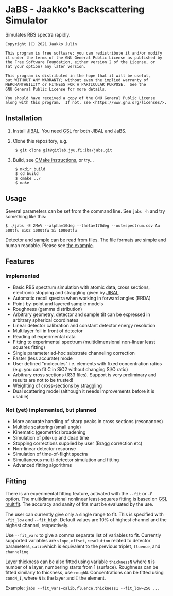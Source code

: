 # JaBS - Jaakko's Backscattering Simulator

Simulates RBS spectra rapidly.
    
    Copyright (C) 2021 Jaakko Julin
    
    This program is free software: you can redistribute it and/or modify
    it under the terms of the GNU General Public License as published by
    the Free Software Foundation, either version 2 of the License, or
    (at your option) any later version.

    This program is distributed in the hope that it will be useful,
    but WITHOUT ANY WARRANTY; without even the implied warranty of
    MERCHANTABILITY or FITNESS FOR A PARTICULAR PURPOSE.  See the
    GNU General Public License for more details.

    You should have received a copy of the GNU General Public License
    along with this program.  If not, see <https://www.gnu.org/licenses/>.

## Installation

1. Install [JIBAL](https://github.com/JYU-IBA/jibal). You need [GSL](https://www.gnu.org/software/gsl/) for both JIBAL and JaBS.
2. Clone this repository, e.g.

        $ git clone git@gitlab.jyu.fi:iba/jabs.git


3. Build, see [CMake instructions](https://cmake.org/runningcmake/), or try...

        $ mkdir build
        $ cd build
        $ cmake ../
        $ make
       
## Usage

Several parameters can be set from the command line. See `jabs -h` and try something like this:

~~~~
$ ./jabs -E 2MeV --alpha=10deg --theta=170deg --out=spectrum.csv Au 500tfu SiO2 1000tfu Si 10000tfu
~~~~

Detector and sample can be read from files. The file formats are simple and human readable. Please see [the example](example).

## Features
### Implemented
 - Basic RBS spectrum simulation with atomic data, cross sections, electronic stopping and straggling given by [JIBAL](https://github.com/JYU-IBA/jibal)
 - Automatic recoil spectra when working in forward angles (ERDA)
 - Point-by-point and layered sample models
 - Roughness (gamma distribution)
 - Arbitrary geometry, detector and sample tilt can be expressed in arbitrary spherical coordinates
 - Linear detector calibration and constant detector energy resolution
 - Multilayer foil in front of detector
 - Reading of experimental data
 - Fitting to experimental spectrum (multidimensional non-linear least squares fitting)
 - Single parameter ad-hoc substrate channeling correction
 - Faster (less accurate) mode
 - User defined "molecules" i.e. elements with fixed concentration ratios (e.g. you can fit C in SiO2 without changing Si/O ratio)
 - Arbitrary cross sections (R33 files). Support is very preliminary and results are not to be trusted!
 - Weighting of cross-sections by straggling
 - Dual scattering model (although it needs improvements before it is usable)

### Not (yet) implemented, but planned
 - More accurate handling of sharp peaks in cross sections (resonances)
 - Multiple scattering (small angle)
 - Kinematic (geometric) broadening
 - Simulation of pile-up and dead time
 - Stopping corrections supplied by user (Bragg correction etc)
 - Non-linear detector response
 - Simulation of time-of-flight spectra
 - Simultaneous multi-detector simulation and fitting
 - Advanced fitting algorithms

## Fitting

There is an experimental fitting feature, activated with the `--fit` or `-F` option. The multidimensional nonlinear least-squares fitting is based on [GSL multifit](https://www.gnu.org/software/gsl/doc/html/nls.html). The accuracy and sanity of fits must be evaluated by the use.

The user can currently give only a single range to fit. This is specified with `--fit_low` and `--fit_high`. Default values are 10% of highest channel and the highest channel, respectively.

Use `--fit_vars` to give a comma separate list of variables to fit. Currently supported variables are `slope,offset,resolution` related to detector parameters, 
`calib`which is equivalent to the previous triplet, `fluence`, and `channeling`.

Layer thickness can be also fitted using variable `thicknessN` where `N` is number of a layer, numbering starts from 1 (surface). Roughness can be fitted similarly to thickness, use `roughN`. Concentrations can be fitted using `concN_I`, where `N` is the layer and `I` the element.

Example: `jabs --fit_vars=calib,fluence,thickness1 --fit_low=250 ...`
